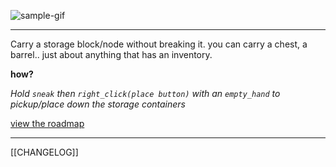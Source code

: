 ![sample-gif](./repo-assets/demo_gif.gif)

---

Carry a storage block/node without breaking it.
you can carry a chest, a barrel.. just about anything that has an inventory.

**how?**

_Hold `sneak` then `right_click(place button)` with an `empty_hand` to pickup/place down the storage containers_

[view the roadmap](/ROADMAP.md)

---

[[CHANGELOG]]
